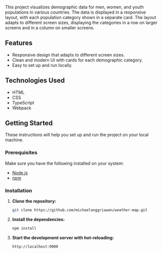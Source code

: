 This project visualizes demographic data for men, women, and youth populations in various countries. The data is displayed in a responsive layout, with each population category shown in a separate card. The layout adapts to different screen sizes, displaying the categories in a row on larger screens and in a column on smaller screens.

## Features

- Responsive design that adapts to different screen sizes.
- Clean and modern UI with cards for each demographic category.
- Easy to set up and run locally.

## Technologies Used

- HTML
- CSS
- TypeScript
- Webpack

## Getting Started

These instructions will help you set up and run the project on your local machine.

### Prerequisites

Make sure you have the following installed on your system:

- [Node.js](https://nodejs.org/)
- [npm](https://www.npmjs.com/)


### Installation

1. **Clone the repository:**

   ```sh
   git clone https://github.com/michaelanggriawan/weather-map.git
   ```
2. **Install the dependencies:**

   ```sh
   npm install
   ```
3. **Start the development server with hot-reloading:**
    ```sh
    http://localhost:9000
    ```